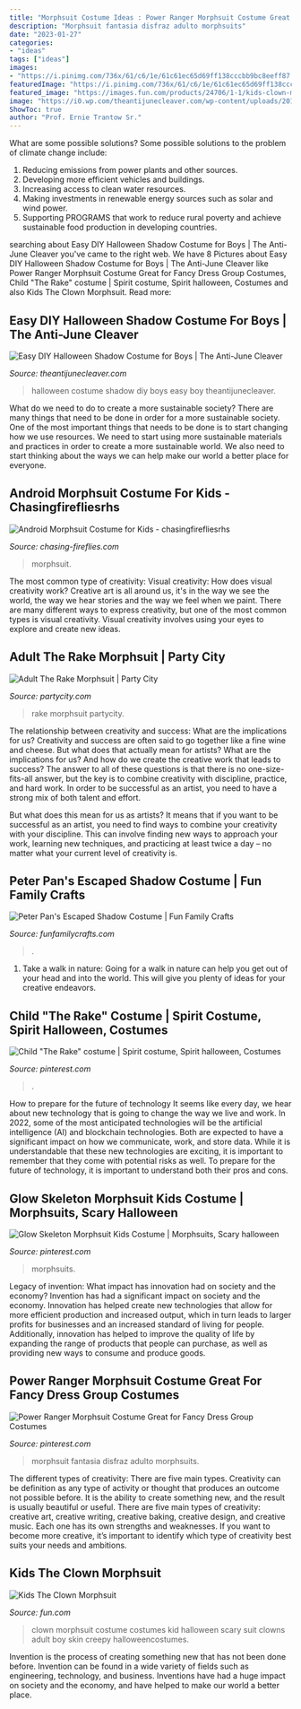 ```yaml
---
title: "Morphsuit Costume Ideas : Power Ranger Morphsuit Costume Great For Fancy Dress Group Costumes"
description: "Morphsuit fantasia disfraz adulto morphsuits"
date: "2023-01-27"
categories:
- "ideas"
tags: ["ideas"]
images:
- "https://i.pinimg.com/736x/61/c6/1e/61c61ec65d69ff138cccbb9bc8eeff87.jpg"
featuredImage: "https://i.pinimg.com/736x/61/c6/1e/61c61ec65d69ff138cccbb9bc8eeff87.jpg"
featured_image: "https://images.fun.com/products/24706/1-1/kids-clown-morphsuit.jpg"
image: "https://i0.wp.com/theantijunecleaver.com/wp-content/uploads/2017/09/shadow-halloween-costume-boy-1.jpg?resize=914%2C1280"
ShowToc: true
author: "Prof. Ernie Trantow Sr."
---
```



What are some possible solutions?
Some possible solutions to the problem of climate change include:
1. Reducing emissions from power plants and other sources. 
2. Developing more efficient vehicles and buildings. 
3. Increasing access to clean water resources. 
4. Making investments in renewable energy sources such as solar and wind power. 
5. Supporting PROGRAMS that work to reduce rural poverty and achieve sustainable food production in developing countries.

	

		
searching about Easy DIY Halloween Shadow Costume for Boys | The Anti-June Cleaver you've came to the right web. We have 8 Pictures about Easy DIY Halloween Shadow Costume for Boys | The Anti-June Cleaver like Power Ranger Morphsuit Costume Great for Fancy Dress Group Costumes, Child &quot;The Rake&quot; costume | Spirit costume, Spirit halloween, Costumes and also Kids The Clown Morphsuit. Read more:
		
    
## Easy DIY Halloween Shadow Costume For Boys | The Anti-June Cleaver

<img loading=lazy src="https://i0.wp.com/theantijunecleaver.com/wp-content/uploads/2017/09/shadow-halloween-costume-boy-1.jpg?resize=914%2C1280" onerror="this.onerror=null;this.src='https://tse1.mm.bing.net/th?id=OIP.9nWhWZDpFmarokZfDmgAigHaKX&amp;pid=15.1';" alt="Easy DIY Halloween Shadow Costume for Boys | The Anti-June Cleaver">

_Source: theantijunecleaver.com_

>halloween costume shadow diy boys easy boy theantijunecleaver. 

	

What do we need to do to create a more sustainable society?
There are many things that need to be done in order for a more sustainable society. One of the most important things that needs to be done is to start changing how we use resources. We need to start using more sustainable materials and practices in order to create a more sustainable world. We also need to start thinking about the ways we can help make our world a better place for everyone.

    
## Android Morphsuit Costume For Kids - Chasingfirefliesrhs

<img loading=lazy src="https://cdn.shopify.com/s/files/1/0323/6410/1676/products/android-morohsuit-costume-kids_2000x.jpg?v=1582646909" onerror="this.onerror=null;this.src='https://tse2.mm.bing.net/th?id=OIP.7SBUU1ViyGy0n5qEOlpFCAHaJ4&amp;pid=15.1';" alt="Android Morphsuit Costume for Kids - chasingfirefliesrhs">

_Source: chasing-fireflies.com_

>morphsuit. 

	

The most common type of creativity: Visual creativity: How does visual creativity work?
Creative art is all around us, it's in the way we see the world, the way we hear stories and the way we feel when we paint. There are many different ways to express creativity, but one of the most common types is visual creativity. Visual creativity involves using your eyes to explore and create new ideas.

    
## Adult The Rake Morphsuit | Party City

<img loading=lazy src="https://partycity6.scene7.com/is/image/PartyCity/_pdp_sq_?$_1000x1000_$&amp;$product=PartyCity/P753599_03" onerror="this.onerror=null;this.src='https://tse2.mm.bing.net/th?id=OIP.2tRvNjH4jDPCKFu3Mp62RgHaHa&amp;pid=15.1';" alt="Adult The Rake Morphsuit | Party City">

_Source: partycity.com_

>rake morphsuit partycity. 

	

The relationship between creativity and success: What are the implications for us?
Creativity and success are often said to go together like a fine wine and cheese. But what does that actually mean for artists? What are the implications for us? And how do we create the creative work that leads to success?
The answer to all of these questions is that there is no one-size-fits-all answer, but the key is to combine creativity with discipline, practice, and hard work. In order to be successful as an artist, you need to have a strong mix of both talent and effort.

But what does this mean for us as artists? It means that if you want to be successful as an artist, you need to find ways to combine your creativity with your discipline. This can involve finding new ways to approach your work, learning new techniques, and practicing at least twice a day – no matter what your current level of creativity is.

    
## Peter Pan&#039;s Escaped Shadow Costume | Fun Family Crafts

<img loading=lazy src="https://funfamilycrafts.com/wp-content/uploads/2013/10/Peter-Pan-Shadow-Costume-9-of-11.jpg" onerror="this.onerror=null;this.src='https://tse4.mm.bing.net/th?id=OIP.boevrqIclq5oIqiGT4LBYwHaNB&amp;pid=15.1';" alt="Peter Pan&#039;s Escaped Shadow Costume | Fun Family Crafts">

_Source: funfamilycrafts.com_

>. 

	

1) Take a walk in nature: Going for a walk in nature can help you get out of your head and into the world. This will give you plenty of ideas for your creative endeavors.

    
## Child &quot;The Rake&quot; Costume | Spirit Costume, Spirit Halloween, Costumes

<img loading=lazy src="https://i.pinimg.com/736x/ef/5c/2c/ef5c2c00229ef3b606d77cefcf5b3940.jpg" onerror="this.onerror=null;this.src='https://tse3.mm.bing.net/th?id=OIP.z2BAFOeoBYsy7ZglYvA9GAHaO0&amp;pid=15.1';" alt="Child &quot;The Rake&quot; costume | Spirit costume, Spirit halloween, Costumes">

_Source: pinterest.com_

>. 

	

How to prepare for the future of technology
It seems like every day, we hear about new technology that is going to change the way we live and work. In 2022, some of the most anticipated technologies will be the artificial intelligence (AI) and blockchain technologies. Both are expected to have a significant impact on how we communicate, work, and store data. While it is understandable that these new technologies are exciting, it is important to remember that they come with potential risks as well. To prepare for the future of technology, it is important to understand both their pros and cons.

    
## Glow Skeleton Morphsuit Kids Costume | Morphsuits, Scary Halloween

<img loading=lazy src="https://i.pinimg.com/736x/21/d0/bb/21d0bb17751412c12c072ee4e6bc4a5b--kid-costumes-halloween-costumes.jpg" onerror="this.onerror=null;this.src='https://tse4.mm.bing.net/th?id=OIP.1JA8N8fSuoSWCvP3FuFeewHaHa&amp;pid=15.1';" alt="Glow Skeleton Morphsuit Kids Costume | Morphsuits, Scary halloween">

_Source: pinterest.com_

>morphsuits. 

	

Legacy of invention: What impact has innovation had on society and the economy?
Invention has had a significant impact on society and the economy. Innovation has helped create new technologies that allow for more efficient production and increased output, which in turn leads to larger profits for businesses and an increased standard of living for people. Additionally, innovation has helped to improve the quality of life by expanding the range of products that people can purchase, as well as providing new ways to consume and produce goods.

    
## Power Ranger Morphsuit Costume Great For Fancy Dress Group Costumes

<img loading=lazy src="https://i.pinimg.com/736x/61/c6/1e/61c61ec65d69ff138cccbb9bc8eeff87.jpg" onerror="this.onerror=null;this.src='https://tse3.mm.bing.net/th?id=OIP.9SgbHsdoV5OkvuJU5G6ZKwHaHa&amp;pid=15.1';" alt="Power Ranger Morphsuit Costume Great for Fancy Dress Group Costumes">

_Source: pinterest.com_

>morphsuit fantasia disfraz adulto morphsuits. 

	

The different types of creativity: There are five main types.
Creativity can be definition as any type of activity or thought that produces an outcome not possible before. It is the ability to create something new, and the result is usually beautiful or useful. There are five main types of creativity: creative art, creative writing, creative baking, creative design, and creative music. Each one has its own strengths and weaknesses. If you want to become more creative, it’s important to identify which type of creativity best suits your needs and ambitions.

    
## Kids The Clown Morphsuit

<img loading=lazy src="https://images.fun.com/products/24706/1-1/kids-clown-morphsuit.jpg" onerror="this.onerror=null;this.src='https://tse1.mm.bing.net/th?id=OIP.f4f4oqwti6sS0xKM09lDkQHaKl&amp;pid=15.1';" alt="Kids The Clown Morphsuit">

_Source: fun.com_

>clown morphsuit costume costumes kid halloween scary suit clowns adult boy skin creepy halloweencostumes. 

	

Invention is the process of creating something new that has not been done before. Invention can be found in a wide variety of fields such as engineering, technology, and business. Inventions have had a huge impact on society and the economy, and have helped to make our world a better place.

